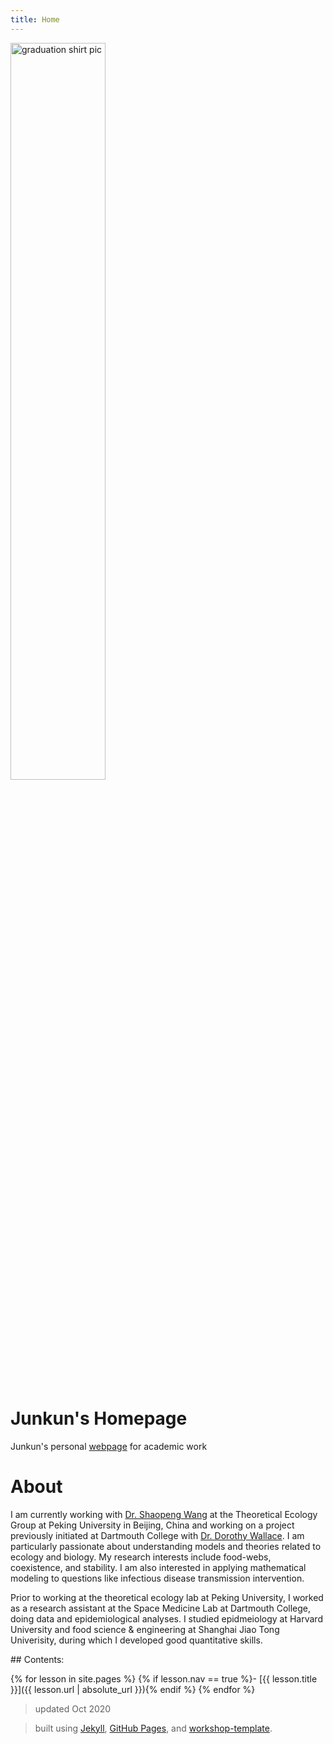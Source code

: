 ```yaml
---
title: Home
---
```


<div> 
    <img src="{{ 'images/graduation shirt picture copy.jpg' | absolute_url }}" alt="graduation shirt pic" style="width:55%;" >
</div>

# Junkun's Homepage

Junkun's personal [webpage](https://junkunren.github.io/personal-web/) for academic work


# About

I am currently working with [Dr. Shaopeng Wang](http://scholar.pku.edu.cn/spwang) at the Theoretical Ecology Group at Peking University in Beijing, China and  working on a project previously initiated at Dartmouth College with [Dr. Dorothy Wallace](https://math.dartmouth.edu/~dwallace/). I am particularly passionate about understanding models and theories related to ecology and biology. My research interests include food-webs, coexistence, and stability. I am also interested in applying mathematical modeling to questions like infectious disease transmission intervention.

Prior to working at the theoretical ecology lab at Peking University, I worked as a research assistant at the Space Medicine Lab at Dartmouth College, doing data and epidemiological analyses. I studied epidmeiology at Harvard University and food science & engineering at Shanghai Jiao Tong Univerisity, during which I developed good quantitative skills.

<div class="toc" markdown="1">
## Contents:

{% for lesson in site.pages %}
{% if lesson.nav == true %}- [{{ lesson.title }}]({{ lesson.url | absolute_url }}){% endif %}
{% endfor %}
</div>

> updated Oct 2020

> built using [Jekyll](https://jekyllrb.com/), [GitHub Pages](https://pages.github.com/), and [workshop-template](https://github.com/evanwill/workshop-template).

